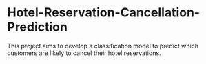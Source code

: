 # Hotel-Reservation-Cancellation-Prediction
This project aims to develop a classification model to predict which customers are likely to cancel their hotel reservations.
